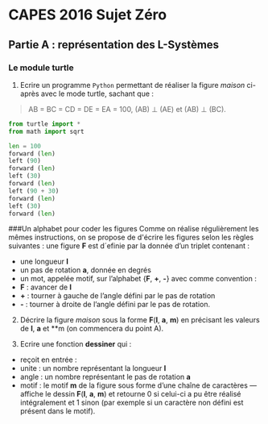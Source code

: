 ﻿# CAPES 2016 Sujet Zéro

## Partie A : représentation des L-Systèmes
### Le module turtle

1. Ecrire un programme `Python` permettant de réaliser la figure *maison* ci-après avec le mode turtle, sachant que :
>  AB = BC = CD = DE = EA = 100, (AB) ⊥ (AE) et (AB) ⊥ (BC).

```python
from turtle import *
from math import sqrt

len = 100
forward (len)
left (90)
forward (len)
left (30)    
forward (len)
left (90 + 30)
forward (len)
left (30)    
forward (len)
```

###Un alphabet pour coder les figures
Comme on réalise régulièrement les mêmes instructions, on se propose de d'écrire les figures selon les règles suivantes : une figure **F** est d´efinie par la donnée d’un triplet contenant :
- une longueur **l**
- un pas de rotation **a**, donnée en degrés
- un mot, appelée motif, sur l’alphabet {**F**, **+**, **-**} avec comme convention :
 - **F** : avancer de **l**
 - **+** : tourner à gauche de l’angle défini par le pas de rotation
 - **-** : tourner à droite de l’angle défini par le pas de rotation.


2. Décrire la figure *maison* sous la forme **F**(**l**, **a**, **m**) en précisant les valeurs de **l**, **a** et **m (on commencera
du point A).

3. Ecrire une fonction **dessiner** qui :
- reçoit en entrée :
 - unite : un nombre représentant la longueur **l**
 - angle : un nombre représentant le pas de rotation **a**
 - motif : le motif **m** de la figure sous forme d’une chaîne de caractères
— affiche le dessin **F**(**l**, **a**, **m**) et retourne 0 si celui-ci a pu être réalisé intégralement et 1 sinon (par
exemple si un caractère non défini est présent dans le motif).
